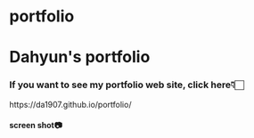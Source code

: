 # portfolio
<h1>Dahyun's portfolio</h1>
<h3>If you want to see my portfolio web site, click here👇🏻</h3>
https://da1907.github.io/portfolio/
<br>
<h4>screen shot📷</h4>
